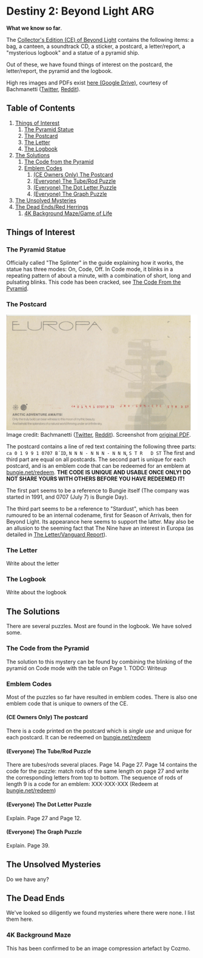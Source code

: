 # Destiny 2: Beyond Light ARG
**What we know so far**.

The [Collector's Edition (CE) of Beyond Light](https://eu.bungiestore.com/collections/collectors-edition/products/preorder-destiny-2-beyond-light-collectors-edition-no-game-code) contains the following items: a bag, a canteen, a soundtrack CD, a sticker, a postcard, a letter/report, a "mysterious logbook" and a statue of a pyramid ship.

Out of these, we have found things of interest on the postcard, the letter/report, the pyramid and the logbook.

High res images and PDFs exist [here (Google Drive)](https://drive.google.com/file/d/1ie8Iiycnx6vQCKz2JwtBFfahvJHUyTaM/view?usp=sharing), courtesy of Bachmanetti ([Twitter](https://twitter.com/bachmanetti), [Reddit](https://www.reddit.com/u/bachmanetti)).

## Table of Contents
1. [Things of Interest](#things-of-interest)
   1. [The Pyramid Statue](#the-pyramid-statue)
   2. [The Postcard](#the-postcard)
   3. [The Letter](#the-letter)
   4. [The Logbook](#the-logbook)
2. [The Solutions](#the-solutions)
   1. [The Code from the Pyramid](#the-code-from-the-pyramid)
   2. [Emblem Codes](#emblem-codes)
      1. [(CE Owners Only) The Postcard](#ce-owners-only-the-postcard)
      2. [(Everyone) The Tube/Rod Puzzle](#everyone-the-tuberod-puzzle)
      3. [(Everyone) The Dot Letter Puzzle](#everyone-the-dot-letter-puzzle)
      4. [(Everyone) The Graph Puzzle](#everyone-the-graph-puzzle)
3. [The Unsolved Mysteries](#the-unsolved-mysteries)
4. [The Dead Ends/Red Herrings](#the-dead-ends)
   1. [4K Background Maze/Game of Life](#4k-background-maze)

## Things of Interest

### The Pyramid Statue
Officially called "The Splinter" in the guide explaining how it works, the statue has three modes: On, Code, Off. In Code mode, it blinks in a repeating pattern of about a minute, with a combination of short, long and pulsating blinks. This code has been cracked, see [The Code From the Pyramid](#the-code-from-the-pyramid).

### The Postcard

![The backside of the postcard, containing some text (see below)](assets/img/postcard-pg2.png)
Image credit: Bachmanetti ([Twitter](https://twitter.com/bachmanetti), [Reddit](https://www.reddit.com/u/bachmanetti)). Screenshot from [original PDF](https://drive.google.com/file/d/1ie8Iiycnx6vQCKz2JwtBFfahvJHUyTaM/view).

The postcard contains a line of red text containing the following three parts: `ca 0 1 9 9 1 0707 B´ID`, `N N N - N N N - N N N`, `S T R   D ST`
The first and third part are equal on all postcards. The second part is unique for each postcard, and is an emblem code that can be redeemed for an emblem at [bungie.net/redeem](https://bungie.net/redeem). **THE CODE IS UNIQUE AND USABLE ONCE ONLY! DO NOT SHARE YOURS WITH OTHERS BEFORE YOU HAVE REDEEMED IT!**

The first part seems to be a reference to Bungie itself (The company was started in 1991, and 0707 (July 7) is Bungie Day).

The third part seems to be a reference to "Stardust", which has been rumoured to be an internal codename, first for Season of Arrivals, then for Beyond Light. Its appearance here seems to support the latter. May also be an allusion to the seeming fact that The Nine have an interest in Europa (as detailed in [The Letter/Vanguard Report](#the-letter)).

### The Letter
Write about the letter

### The Logbook
Write about the logbook

## The Solutions
There are several puzzles. Most are found in the logbook. We have solved some.

### The Code from the Pyramid
The solution to this mystery can be found by combining the blinking of the pyramid on Code mode with the table on Page 1.
TODO: Writeup

### Emblem Codes
Most of the puzzles so far have resulted in emblem codes. There is also one emblem code that is unique to owners of the CE.

#### (CE Owners Only) The postcard
There is a code printed on the postcard which is _single use_ and unique for each postcard. It can be redeemed on [bungie.net/redeem](https://bungie.net/redeem)

#### (Everyone) The Tube/Rod Puzzle
There are tubes/rods several places. Page 14. Page 27. Page 14 contains the code for the puzzle: match rods of the same length on page 27 and write the corresponding letters from top to bottom. The sequence of rods of length 9 is a code for an emblem: XXX-XXX-XXX (Redeem at [bungie.net/redeem](https://bungie.net/redeem))

#### (Everyone) The Dot Letter Puzzle
Explain. Page 27 and Page 12.

#### (Everyone) The Graph Puzzle
Explain. Page 39.

## The Unsolved Mysteries
Do we have any?

## The Dead Ends
We've looked so diligently we found mysteries where there were none. I list them here.

### 4K Background Maze
This has been confirmed to be an image compression artefact by Cozmo.
